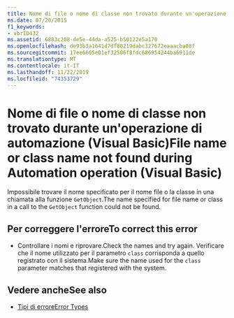 ```yaml
---
title: Nome di file o nome di classe non trovato durante un'operazione di Automazione
ms.date: 07/20/2015
f1_keywords:
- vbrID432
ms.assetid: 6883c208-de5e-44da-a525-b50122e5a170
ms.openlocfilehash: de93b3a1641d7df80219dabc327672eaaacba08f
ms.sourcegitcommit: 17ee6605e01ef32506f8fdc686954244ba6911de
ms.translationtype: MT
ms.contentlocale: it-IT
ms.lasthandoff: 11/22/2019
ms.locfileid: "74353729"
---
```

# <a name="file-name-or-class-name-not-found-during-automation-operation-visual-basic"></a><span data-ttu-id="5d94b-102">Nome di file o nome di classe non trovato durante un'operazione di automazione (Visual Basic)</span><span class="sxs-lookup"><span data-stu-id="5d94b-102">File name or class name not found during Automation operation (Visual Basic)</span></span>
<span data-ttu-id="5d94b-103">Impossibile trovare il nome specificato per il nome file o la classe in una chiamata alla funzione `GetObject`.</span><span class="sxs-lookup"><span data-stu-id="5d94b-103">The name specified for file name or class in a call to the `GetObject` function could not be found.</span></span>  
  
## <a name="to-correct-this-error"></a><span data-ttu-id="5d94b-104">Per correggere l'errore</span><span class="sxs-lookup"><span data-stu-id="5d94b-104">To correct this error</span></span>  
  
- <span data-ttu-id="5d94b-105">Controllare i nomi e riprovare.</span><span class="sxs-lookup"><span data-stu-id="5d94b-105">Check the names and try again.</span></span> <span data-ttu-id="5d94b-106">Verificare che il nome utilizzato per il parametro `class` corrisponda a quello registrato con il sistema.</span><span class="sxs-lookup"><span data-stu-id="5d94b-106">Make sure the name used for the `class` parameter matches that registered with the system.</span></span>  
  
## <a name="see-also"></a><span data-ttu-id="5d94b-107">Vedere anche</span><span class="sxs-lookup"><span data-stu-id="5d94b-107">See also</span></span>

- [<span data-ttu-id="5d94b-108">Tipi di errore</span><span class="sxs-lookup"><span data-stu-id="5d94b-108">Error Types</span></span>](../../../visual-basic/programming-guide/language-features/error-types.md)
